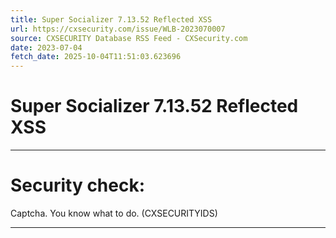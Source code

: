 ```yaml
---
title: Super Socializer 7.13.52 Reflected XSS
url: https://cxsecurity.com/issue/WLB-2023070007
source: CXSECURITY Database RSS Feed - CXSecurity.com
date: 2023-07-04
fetch_date: 2025-10-04T11:51:03.623696
---
```


# Super Socializer 7.13.52 Reflected XSS

---

# Security check:

Captcha. You know what to do. (CXSECURITYIDS)

---
